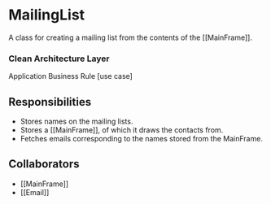 # MailingList
A class for creating a mailing list from the contents of the [[MainFrame]].

### Clean Architecture Layer
Application Business Rule [use case]

## Responsibilities
- Stores names on the mailing lists.
- Stores a [[MainFrame]], of which it draws the contacts from.
- Fetches emails corresponding to the names stored from the MainFrame.


## Collaborators
- [[MainFrame]]
- [[Email]]